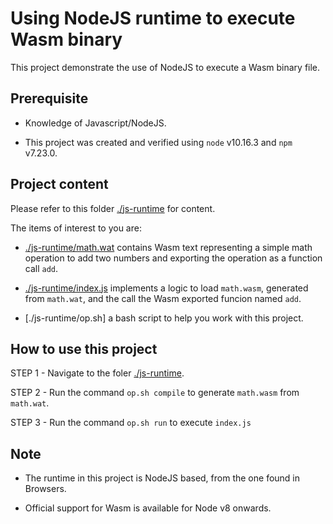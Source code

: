 # Using NodeJS runtime to execute Wasm binary

This project demonstrate the use of NodeJS to execute a Wasm binary file.

## Prerequisite

* Knowledge of Javascript/NodeJS.

* This project was created and verified using `node` v10.16.3 and `npm` v7.23.0.

## Project content

Please refer to this folder [./js-runtime](../js-runtime) for content.

The items of interest to you are:

* [./js-runtime/math.wat](../js-runtime/math.wat) contains Wasm text representing a simple math operation to add two numbers and exporting the operation as a function call `add`.

* [./js-runtime/index.js](../js-runtime/index.js) implements a logic to load `math.wasm`, generated from `math.wat`, and the call the Wasm exported funcion named `add`.

* [./js-runtime/op.sh] a bash script to help you work with this project.

## How to use this project

STEP 1 - Navigate to the foler [./js-runtime](../js-runtime).

STEP 2 - Run the command `op.sh compile` to generate `math.wasm` from `math.wat`.

STEP 3 - Run the command `op.sh run` to execute `index.js`

## Note

* The runtime in this project is NodeJS based, from the one found in Browsers.

* Official support for Wasm is available for Node v8 onwards.
